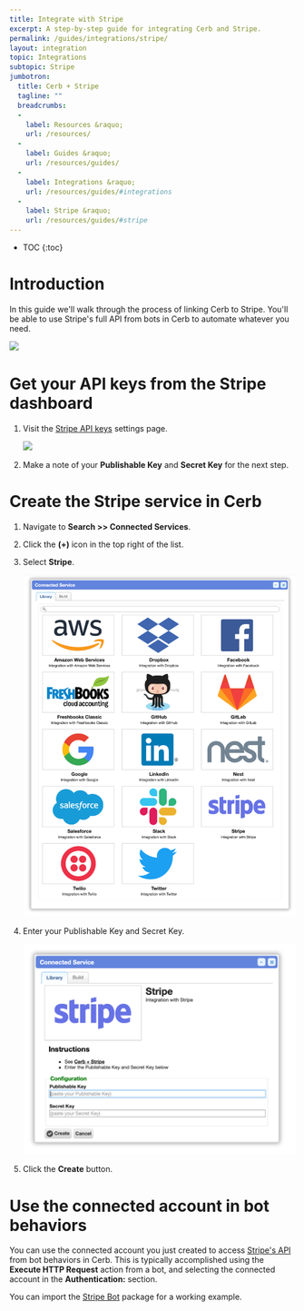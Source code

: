 ```yaml
---
title: Integrate with Stripe
excerpt: A step-by-step guide for integrating Cerb and Stripe.
permalink: /guides/integrations/stripe/
layout: integration
topic: Integrations
subtopic: Stripe
jumbotron:
  title: Cerb + Stripe
  tagline: ""
  breadcrumbs:
  -
    label: Resources &raquo;
    url: /resources/
  -
    label: Guides &raquo;
    url: /resources/guides/
  -
    label: Integrations &raquo;
    url: /resources/guides/#integrations
  -
    label: Stripe &raquo;
    url: /resources/guides/#stripe
---
```


* TOC
{:toc}

# Introduction

In this guide we'll walk through the process of linking Cerb to Stripe. You'll be able to use Stripe's full API from bots in Cerb to automate whatever you need.

<div class="cerb-screenshot">
<img src="/assets/images/guides/stripe/plugin/cerb-and-stripe.png" class="screenshot">
</div>

# Get your API keys from the Stripe dashboard

1. Visit the [Stripe API keys](https://dashboard.stripe.com/account/apikeys) settings page.

	<div class="cerb-screenshot">
	<img src="/assets/images/guides/stripe/plugin/stripe-api-keys.png" class="screenshot">
	</div>

1. Make a note of your **Publishable Key** and **Secret Key** for the next step.

# Create the Stripe service in Cerb

1. Navigate to **Search >> Connected Services**.

1. Click the **(+)** icon in the top right of the list.

1. Select **Stripe**.

	<div class="cerb-screenshot">
	<img src="/assets/images/guides/common/package-library-connected-services.png" class="screenshot">
	</div>

1. Enter your Publishable Key and Secret Key.

	<div class="cerb-screenshot">
	<img src="/assets/images/guides/stripe/package-library-service-stripe.png" class="screenshot">
	</div>

1. Click the **Create** button.

# Use the connected account in bot behaviors

You can use the connected account you just created to access [Stripe's API](https://stripe.com/docs/api/curl) from bot behaviors in Cerb.  This is typically accomplished using the **Execute HTTP Request** action from a bot, and selecting the connected account in the **Authentication:** section.

You can import the [Stripe Bot](/packages/stripe-bot/) package for a working example.

